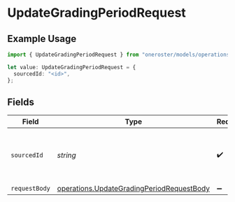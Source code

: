 # UpdateGradingPeriodRequest

## Example Usage

```typescript
import { UpdateGradingPeriodRequest } from "oneroster/models/operations";

let value: UpdateGradingPeriodRequest = {
  sourcedId: "<id>",
};
```

## Fields

| Field                                                                                                  | Type                                                                                                   | Required                                                                                               | Description                                                                                            |
| ------------------------------------------------------------------------------------------------------ | ------------------------------------------------------------------------------------------------------ | ------------------------------------------------------------------------------------------------------ | ------------------------------------------------------------------------------------------------------ |
| `sourcedId`                                                                                            | *string*                                                                                               | :heavy_check_mark:                                                                                     | The sourcedId of the grading period to update                                                          |
| `requestBody`                                                                                          | [operations.UpdateGradingPeriodRequestBody](../../models/operations/updategradingperiodrequestbody.md) | :heavy_minus_sign:                                                                                     | N/A                                                                                                    |